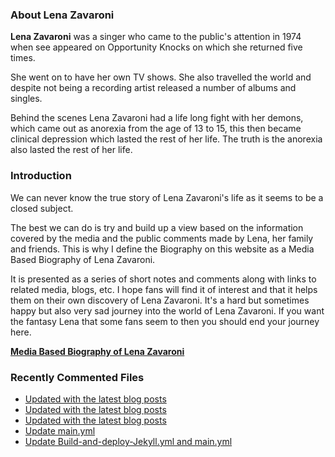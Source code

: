 ### About Lena Zavaroni

<p><strong>Lena Zavaroni</strong> was a singer who came to the public's attention in 1974 when see appeared on Opportunity Knocks on which she returned five times.</p>

<p>She went on to have her own TV shows. She also travelled the world and despite not being a recording artist released a number of albums and singles.</p>

<p>Behind the scenes Lena Zavaroni had a life long fight with her demons, which came out as anorexia from the age of 13 to 15, this then became clinical depression which lasted the rest of her life. The truth is the anorexia also lasted the rest of her life.</p>

### Introduction

<p>We can never know the true story of Lena Zavaroni's life as it seems to be a closed subject.</p>

<p>The best we can do is try and build up a view based on the information covered by the media and the public comments made by Lena, her family and friends. This is why I define the Biography on this website as a Media Based Biography of Lena Zavaroni.</p>

<p>It is presented as a series of short notes and comments along with links to related media, blogs, etc. I hope fans will find it of interest and that it helps them on their own discovery of Lena Zavaroni. It's a hard but sometimes happy but also very sad journey into the world of Lena Zavaroni. If you want the fantasy Lena that some fans seem to then you should end your journey here.</p>

<a href="https://fanzoflenazavaroni.github.io/biography/lena-zavaroni/"><strong>Media Based Biography of Lena Zavaroni</strong></a>

### Recently Commented Files

<!-- BLOG-POST-LIST:START -->
- [Updated with the latest blog posts](https://github.com/FanzOfLenaZavaroni/fanzoflenazavaroni.github.io/commit/4b497b525712894cb0734c1dbd93c5403a101bc5)
- [Updated with the latest blog posts](https://github.com/FanzOfLenaZavaroni/fanzoflenazavaroni.github.io/commit/cda8093cb2691a025416144cb7bfa23dd7c3dc6b)
- [Updated with the latest blog posts](https://github.com/FanzOfLenaZavaroni/fanzoflenazavaroni.github.io/commit/b8065eea40e3b2b94e58490545d6f1da96c1cc10)
- [Update main.yml](https://github.com/FanzOfLenaZavaroni/fanzoflenazavaroni.github.io/commit/92b8204399a158da6b41f19df3c5e3d99749be9c)
- [Update Build-and-deploy-Jekyll.yml and main.yml](https://github.com/FanzOfLenaZavaroni/fanzoflenazavaroni.github.io/commit/76af5232efd48e9120bade8fbcaf8125a29d248a)
<!-- BLOG-POST-LIST:END -->
